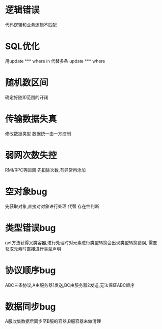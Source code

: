 # 逻辑错误
代码逻辑和业务逻辑不匹配
# SQL优化
用update *** where in 代替多条 update *** where
#  随机数区间
确定好随即范围的开闭
# 传输数据失真
修改数据类型
数据统一由一方控制
# 弱网次数失控
RMI/RPC等回调
先扣除次数,有异常再添加
# 空对象bug
先获取对象,直接对对象进行处理 代替 存在性判断
# 类型错误bug
get方法获得父类容器,进行处理时对元素进行类型转换会出现类型转换错误,
需要获取元素时直接进行类型声明
# 协议顺序bug
ABC三条协议,A由服务器1发送,BC由服务器2发送,无法保证ABC顺序
# 数据同步bug
A服收集数据后同步至B服的容器,B服容器未做清理